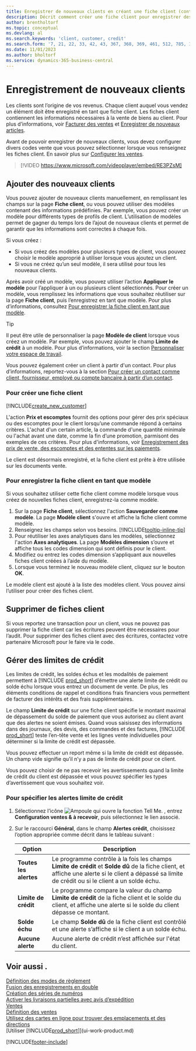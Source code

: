 ```yaml
---
title: Enregistrer de nouveaux clients en créant une fiche client (contient une vidéo)
description: Décrit comment créer une fiche client pour enregistrer des informations sur chaque nouveau client ou client auquel vous vendez.
author: brentholtorf
ms.topic: conceptual
ms.devlang: al
ms.search.keywords: 'client, customer, credit'
ms.search.form: '7, 21, 22, 33, 42, 43, 367, 368, 369, 461, 512, 785, 1330, 1380, 1381, 1382, 1627, 2107, 7177, 9080, 9081, 9084, 9301, 9305'
ms.date: 11/01/2023
ms.author: bholtorf
ms.service: dynamics-365-business-central
---
```

# <a name="register-new-customers"></a>Enregistrement de nouveaux clients

Les clients sont l’origine de vos revenus. Chaque client auquel vous vendez un élément doit être enregistré en tant que fiche client. Les fiches client contiennent les informations nécessaires à la vente de biens au client. Pour plus d’informations, voir [Facturer des ventes](sales-how-invoice-sales.md) et [Enregistrer de nouveaux articles](inventory-how-register-new-items.md).  

Avant de pouvoir enregistrer de nouveaux clients, vous devez configurer divers codes vente que vous pouvez sélectionner lorsque vous renseignez les fiches client. En savoir plus sur [Configurer les ventes](sales-setup-sales.md).


> [!VIDEO https://www.microsoft.com/videoplayer/embed/RE3PZsM]

## <a name="add-new-customers"></a>Ajouter des nouveaux clients

Vous pouvez ajouter de nouveaux clients manuellement, en remplissant les champs sur la page **Fiche client**, ou vous pouvez utiliser des modèles contenant des informations prédéfinies. Par exemple, vous pouvez créer un modèle pour différents types de profils de client. L’utilisation de modèles permet de gagner du temps lors de l’ajout de nouveaux clients et permet de garantir que les informations sont correctes à chaque fois. 

Si vous créez :
* Si vous créez des modèles pour plusieurs types de client, vous pouvez choisir le modèle approprié à utiliser lorsque vous ajoutez un client.
* Si vous ne créez qu’un seul modèle, il sera utilisé pour tous les nouveaux clients. 

Après avoir créé un modèle, vous pouvez utiliser l’action **Appliquer le modèle** pour l’appliquer à un ou plusieurs client sélectionnés. Pour créer un modèle, vous remplissez les informations que vous souhaitez réutiliser sur la page **Fiche client**, puis l’enregistrez en tant que modèle. Pour plus d’informations, consultez [Pour enregistrer la fiche client en tant que modèle](sales-how-register-new-customers.md#to-save-the-customer-card-as-a-template).

> [!TIP]
> Il peut être utile de personnaliser la page **Modèle de client** lorsque vous créez un modèle. Par exemple, vous pouvez ajouter le champ **Limite de crédit** à un modèle. Pour plus d’informations, voir la section [Personnaliser votre espace de travail](/dynamics365/business-central/ui-personalization-user#start-personalizing-by-using-the-personalization-mode).

Vous pouvez également créer un client à partir d'un contact. Pour plus d’informations, reportez-vous à la section [Pour créer un contact comme client, fournisseur, employé ou compte bancaire à partir d’un contact](marketing-create-contact-companies.md#to-create-a-customer-vendor-employee-or-bank-account-from-a-contact).  

### <a name="to-create-a-new-customer-card"></a>Pour créer une fiche client

[!INCLUDE[create_new_customer](includes/create_new_customer.md)]

L'action **Prix et escomptes** fournit des options pour gérer des prix spéciaux ou des escomptes pour le client lorsqu’une commande répond à certains critères. L'achat d'un certain article, la commande d'une quantité minimale ou l'achat avant une date, comme la fin d’une promotion, parmisont des exemples de ces critères. Pour plus d'informations, voir [Enregistrement des prix de vente, des escomptes et des ententes sur les paiements](sales-how-record-sales-price-discount-payment-agreements.md).

Le client est désormais enregistré, et la fiche client est prête à être utilisée sur les documents vente.  

### <a name="to-save-the-customer-card-as-a-template"></a>Pour enregistrer la fiche client en tant que modèle

Si vous souhaitez utiliser cette fiche client comme modèle lorsque vous créez de nouvelles fiches client, enregistrez-la comme modèle.

1. Sur la page **Fiche client**, sélectionnez l'action **Sauvegarder comme modèle**. La page **Modèle client** s'ouvre et affiche la fiche client comme modèle.
2. Renseignez les champs selon vos besoins. [!INCLUDE[tooltip-inline-tip](includes/tooltip-inline-tip_md.md)]
3. Pour réutiliser les axes analytiques dans les modèles, sélectionnez l'action **Axes analytiques**. La page **Modèles dimension** s’ouvre et affiche tous les codes dimension qui sont définis pour le client.
4. Modifiez ou entrez les codes dimension s’appliquant aux nouvelles fiches client créées à l’aide du modèle.  
5. Lorsque vous terminez le nouveau modèle client, cliquez sur le bouton **OK**.

Le modèle client est ajouté à la liste des modèles client. Vous pouvez ainsi l’utiliser pour créer des fiches client.

## <a name="delete-customer-cards"></a>Supprimer de fiches client

Si vous reportez une transaction pour un client, vous ne pouvez pas supprimer la fiche client car les écritures peuvent être nécessaires pour l’audit. Pour supprimer des fiches client avec des écritures, contactez votre partenaire Microsoft pour le faire via le code.  

## <a name="manage-credit-limits"></a>Gérer des limites de crédit

Les limites de crédit, les soldes échus et les modalités de paiement permettent à [!INCLUDE [prod_short](includes/prod_short.md)] d’émettre une alerte limite de crédit ou solde échu lorsque vous entrez un document de vente. De plus, les éléments conditions de rappel et conditions frais financiers vous permettent de facturer des intérêts et des frais supplémentaires.  

Le champ **Limite de crédit** sur une fiche client spécifie le montant maximal de dépassement du solde de paiement que vous autorisez au client avant que des alertes ne soient émises. Quand vous saisissez des informations dans des journaux, des devis, des commandes et des factures, [!INCLUDE [prod_short](includes/prod_short.md)] teste l’en-tête vente et les lignes vente individuelles pour déterminer si la limite de crédit est dépassée.

Vous pouvez effectuer un report même si la limite de crédit est dépassée. Un champ vide signifie qu’il n’y a pas de limite de crédit pour ce client.  

Vous pouvez choisir de ne pas recevoir les avertissements quand la limite de crédit du client est dépassée et vous pouvez spécifier les types d’avertissement que vous souhaitez voir.

### <a name="to-specify-credit-limit-warnings"></a>Pour spécifier les alertes limite de crédit

1. Sélectionnez l’icône ![Ampoule qui ouvre la fonction Tell Me.](media/ui-search/search_small.png "Dites-moi ce que vous voulez faire") , entrez **Configuration ventes & à recevoir**, puis sélectionnez le lien associé.

2. Sur le raccourci **Général**, dans le champ **Alertes crédit**, choisissez l’option appropriée comme décrit dans le tableau suivant :

    |Option| Description|
    |------|------------|
    |**Toutes les alertes**| Le programme contrôle à la fois les champs **Limite de crédit** et **Solde dû** de la fiche client, et affiche une alerte si le client a dépassé sa limite de crédit ou si le client a un solde échu.|
    |**Limite de crédit**|Le programme compare la valeur du champ **Limite de crédit** de la fiche client et le solde du client, et affiche une alerte si le solde du client dépasse ce montant.|
    |**Solde échu**|Le champ **Solde dû** de la fiche client est contrôlé et une alerte s’affiche si le client a un solde échu.|
    |**Aucune alerte**|Aucune alerte de crédit n’est affichée sur l'état du client.|

## <a name="see-also"></a>Voir aussi .

[Définition des modes de règlement](finance-payment-methods.md)  
[Fusion des enregistrements en double](sales-how-merge-duplicate-records.md)  
[Création des séries de numéros](ui-create-number-series.md)  
[Activer les livraisons partielles avec avis d’expédition](sales-how-send-partial-shipments.md)  
[Ventes](sales-manage-sales.md)  
[Définition des ventes](sales-setup-sales.md)  
[Utilisez des cartes en ligne pour trouver des emplacements et des directions](across-online-maps.md)  
[Utiliser [!INCLUDE[prod_short](includes/prod_short.md)]](ui-work-product.md)  

[!INCLUDE[footer-include](includes/footer-banner.md)]
